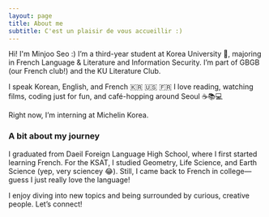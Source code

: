 ```yaml
---
layout: page
title: About me
subtitle: C'est un plaisir de vous accueillir :) 
---
```


Hi! I'm Minjoo Seo :)
I’m a third-year student at Korea University 🐯, majoring in French Language & Literature and Information Security.
I’m part of GBGB (our French club!) and the KU Literature Club.

I speak Korean, English, and French 🇰🇷 🇺🇸 🇫🇷
I love reading, watching films, coding just for fun, and café-hopping around Seoul ☕📚💻

Right now, I’m interning at Michelin Korea. 

### A bit about my journey
I graduated from Daeil Foreign Language High School, where I first started learning French.
For the KSAT, I studied Geometry, Life Science, and Earth Science (yep, very sciencey 😂).
Still, I came back to French in college—guess I just really love the language!

I enjoy diving into new topics and being surrounded by curious, creative people. Let’s connect!
